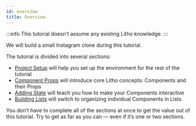 ```yaml
---
id: overview
title: Overview
---
```


:::info
This tutorial doesn’t assume any existing Litho knowledge.
:::

We will build a small Instagram clone during this tutorial.

The tutorial is divided into several sections:
* [Project Setup](project-setup.mdx) will help you set up the environment for the rest of the tutorial
* [Component Props](first-components.md) will introduce core Litho concepts: Components and their Props
* [Adding State](adding-state.md) will teach you how to make your Components interactive
* [Building Lists](building-lists.md) will switch to organizing individual Components in Lists

You don’t have to complete all of the sections at once to get the value out of this tutorial. Try to
get as far as you can — even if it’s one or two sections.
